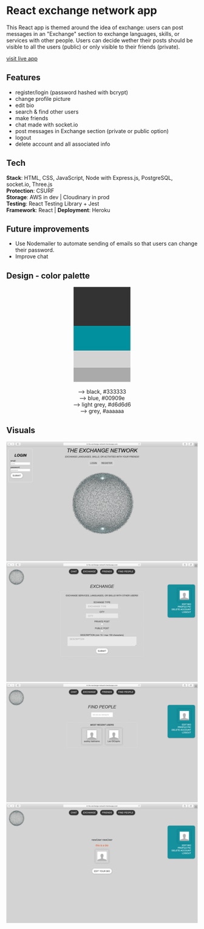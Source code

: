 # React exchange network app

This React app is themed around the idea of exchange: users can post messages in an "Exchange" section to exchange languages, skills, or services with other people. Users can decide wether their posts should be visible to
all the users (public) or only visible to their friends (private).

[visit live app](https://the-exchange-network.herokuapp.com/)

## Features

- register/login (password hashed with bcrypt)
- change profile picture
- edit bio
- search & find other users
- make friends
- chat made with socket.io
- post messages in Exchange section (private or public option)
- logout
- delete account and all associated info

## Tech

**Stack**: HTML, CSS, JavaScript, Node with Express.js, PostgreSQL, socket.io, Three.js <br />
**Protection**: CSURF <br />
**Storage**: AWS in dev | Cloudinary in prod <br />
**Testing**: React Testing Library + Jest <br />
**Framework**: React | **Deployment**: Heroku

## Future improvements

- Use Nodemailer to automate sending of emails so that users can change their password.
- Improve chat

## Design - color palette

<p align="center">
<img width="150" height="250" src="palette.jpg">
<p align="center">
--> black, #333333 </br>
--> blue, #00909e </br>
--> light grey, #d6d6d6 </br>
--> grey, #aaaaaa </br>
</p>
</p>

## Visuals

![screenshot](screenshot_1.png)
![screenshot](screenshot_4.png)
![screenshot](screenshot_5.png)
![screenshot](screenshot_3.png)
